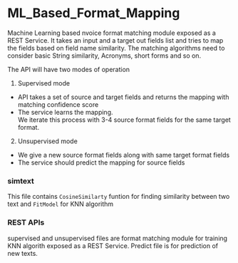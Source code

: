 # ML_Based_Format_Mapping
Machine Learning based nvoice format matching module exposed as a REST Service. It takes an input and a target out fields list and tries to map the fields based on field name similarity. The matching algorithms need to consider basic String similarity, Acronyms, short forms and so on.

The API will have two modes of operation
1. Supervised mode
  * API takes a set of source and target fields and returns the mapping with matching confidence score
  * The service learns the mapping.  
   	We iterate this process with 3-4 source format fields for the same target format. 
2. Unsupervised mode
  * We give a new source format fields along with same target format fields
  * The service should predict the mapping for source fields
  
### simtext
This file contains `CosineSimilarty` funtion for finding similarity between two text and `FitModel` for KNN algorithm

### REST APIs
supervised and unsupervised files are format matching module for training KNN algorith exposed as a REST Service. Predict file is for prediction of new texts.
